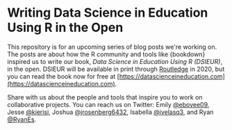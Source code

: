 # Writing Data Science in Education Using R in the Open 

This repository is for an upcoming series of blog posts we're working on. The posts are about how the R community and tools like {bookdown} inspired us to write our book, *Data Science in Education Using R (DSIEUR)*, in the open. DSIEUR will be available in print through [Routledge](https://www.routledge.com) in 2020, but you can read the book now for free at [https://datascienceineducation.com](https://datascienceineducation.com).  

Share with us about the people and tools that inspire you to work on collaborative projects. You can reach us on Twitter: Emily [@ebovee09](https://twitter.com/ebovee09), Jesse [@kierisi](https://twitter.com/kierisi), Joshua [@jrosenberg6432](https://twitter.com/jrosenberg6432), Isabella [@ivelasq3](https://twitter.com/ivelasq3), and Ryan [@RyanEs](https://twitter.com/RyanEs). 